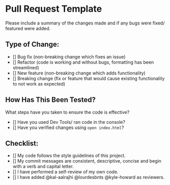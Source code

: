 # Pull Request Template

Please include a summary of the changes made and if any bugs were fixed/ featured were added.

## Type of Change:

- [] Bug fix (non-breaking change which fixes an issue)
- [] Refactor (code is working and without bugs, formatting has been streamlined)
- [] New feature (non-breaking change which adds functionality)
- [] Breaking change (fix or feature that would cause existing functionality to not work as expected)

## How Has This Been Tested?

What steps have you taken to ensure the code is effective?
- [] Have you used Dev Tools/ ran code in the console?
- [] Have you verified changes using `open index.html`?

## Checklist:

- [] My code follows the style guidelines of this project.
- [] My commit messages are consistent, descriptive, concise and begin with a verb and capital letter.
- [] I have performed a self-review of my own code.
- [] I have added @kal-aalrajhi @lourdesbnts @kyle-howard  as reviewers.
